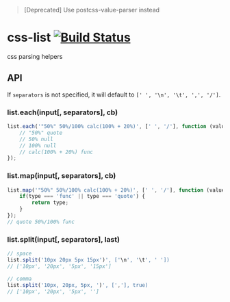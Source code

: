 > [Deprecated] Use postcss-value-parser instead

# css-list [![Build Status](https://travis-ci.org/TrySound/css-list.svg)](https://travis-ci.org/TrySound/css-list)
css parsing helpers

## API

If `separators` is not specified, it will default to
`[' ', '\n', '\t', ',', '/']`.

### list.each(input[, separators], cb)

```js
list.each('"50%" 50%/100% calc(100% + 20%)', [' ', '/'], function (value, type) {
	// "50%" quote
	// 50% null
	// 100% null
	// calc(100% + 20%) func
});
```

### list.map(input[, separators], cb)

```js
list.map('"50%" 50%/100% calc(100% + 20%)', [' ', '/'], function (value, type, prevValue, prevType) {
	if(type === 'func' || type === 'quote') {
		return type;
	}
});
// quote 50%/100% func
```

### list.split(input[, separators], last)

```js
// space
list.split('10px 20px 5px 15px')', ['\n', '\t', ' '])
// ['10px', '20px', '5px', '15px']
```

```js
// comma
list.split('10px, 20px, 5px, ')', [','], true)
// ['10px', '20px', '5px', '']
```
